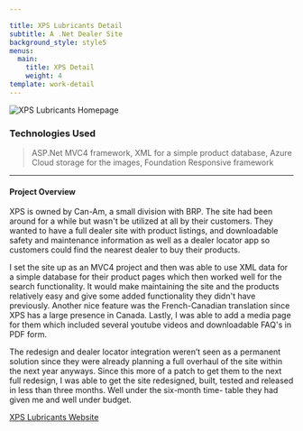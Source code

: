```yaml
---

title: XPS Lubricants Detail
subtitle: A .Net Dealer Site
background_style: style5
menus:
  main:
    title: XPS Detail
    weight: 4
template: work-detail
---
```

![XPS Lubricants Homepage](/images/xps-full.jpg)

### Technologies Used

> ASP.Net MVC4 framework, XML for a simple product database, Azure Cloud storage for the images, Foundation Responsive framework

***

#### Project Overview

XPS is owned by Can-Am, a small division with BRP. The site had been around for a while but wasn't be utilized at all by their customers. They wanted to have a full dealer site with product listings, and downloadable safety and maintenance information as well as a dealer locator app so customers could find the nearest dealer to buy their products.

I set the site up as an MVC4 project and then was able to use XML data for a simple database for their product pages which then worked well for the search functionality. It would make maintaining the site and the products relatively easy and give some added functionality they didn't have previously. Another nice feature was the French-Canadian translation since XPS has a large presence in Canada. Lastly, I was able to add a media page for them which included several youtube videos and downloadable FAQ's in PDF form.

The redesign and dealer locator integration weren’t seen as a permanent solution since they were already planning a full overhaul of the site within the next year anyways. Since this more of a patch to get them to the next full redesign, I was able to get the site redesigned, built, tested and released in less than three months. Well under the six-month time- table they had given me and well under budget.

[XPS Lubricants Website](https://xpslubricants.com/)
